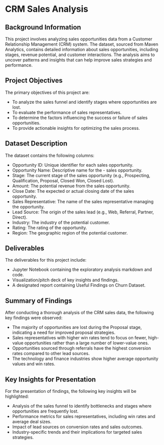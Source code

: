 # CRM Sales Analysis
## Background Information
This project involves analyzing sales opportunities data from a Customer Relationship Management (CRM) system. The dataset, sourced from Maven Analytics, contains detailed information about sales opportunities, including stages, revenue potential, and customer interactions. The analysis aims to uncover patterns and insights that can help improve sales strategies and performance.

## Project Objectives
The primary objectives of this project are:

- To analyze the sales funnel and identify stages where opportunities are lost.
- To evaluate the performance of sales representatives.
- To determine the factors influencing the success or failure of sales opportunities.
- To provide actionable insights for optimizing the sales process.

## Dataset Description
The dataset contains the following columns:

- Opportunity ID: Unique identifier for each sales opportunity.
- Opportunity Name: Descriptive name for the - sales opportunity.
- Stage: The current stage of the sales opportunity (e.g., Prospecting, Qualification, Proposal, Closed Won, Closed Lost).
- Amount: The potential revenue from the sales opportunity.
- Close Date: The expected or actual closing date of the sales opportunity.
- Sales Representative: The name of the sales representative managing the opportunity.
- Lead Source: The origin of the sales lead (e.g., Web, Referral, Partner, Direct).
- Industry: The industry of the potential customer.
- Rating: The rating of the opportunity.
- Region: The geographic region of the potential customer.

## Deliverables
The deliverables for this project include:

- Jupyter Notebook containing the exploratory analysis markdown and code.
- Visualization/pitch deck of key insights and findings.
- A designated report containing Useful Findings on Churn Dataset.

## Summary of Findings
After conducting a thorough analysis of the CRM sales data, the following key findings were observed:

- The majority of opportunities are lost during the Proposal stage, indicating a need for improved proposal strategies.
- Sales representatives with higher win rates tend to focus on fewer, high-value opportunities rather than a large number of lower-value ones.
- Opportunities sourced through referrals have the highest conversion rates compared to other lead sources.
- The technology and finance industries show higher average opportunity values and win rates.

## Key Insights for Presentation
For the presentation of findings, the following key insights will be highlighted:

- Analysis of the sales funnel to identify bottlenecks and stages where opportunities are frequently lost.
- Performance metrics for sales representatives, including win rates and average deal sizes.
- Impact of lead sources on conversion rates and sales outcomes.
- Industry-specific trends and their implications for targeted sales strategies.